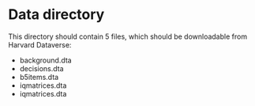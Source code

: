 # Data directory

This directory should contain 5 files, which should be downloadable
from Harvard Dataverse:

- background.dta
- decisions.dta
- b5items.dta
- iqmatrices.dta
- iqmatrices.dta
